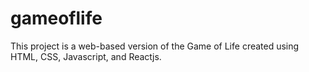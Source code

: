 # gameoflife
This project is a web-based version of the Game of Life created using HTML, CSS, Javascript, and Reactjs.
